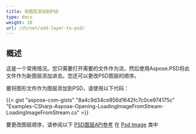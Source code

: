 ```yaml
---
title: 将图层添加到PSD
type: docs
weight: 10
url: /zh/net/add-layer-to-psd/
---
```


## **概述**
这是一个常用情况。您只需要打开需要的文件作为流，然后使用Aspose.PSD将此文件作为新图层添加进去。您还可以更改PSD图层的顺序。


要将图形文件作为图层添加到PSD，请使用以下代码：

{{< gist "aspose-com-gists" "8a4c9d34ce856d1642fc7c0ce974175c" "Examples-CSharp-Aspose-Opening-LoadingImageFromStream-LoadingImageFromStream.cs" >}}


要更改图层顺序，请参阅以下 [PSD图层API参考](https://reference.aspose.com/psd/net/aspose.psd.fileformats.psd/psdimage/properties/layers) 在 [Psd Image](https://reference.aspose.com/psd/net/aspose.psd.fileformats.psd/psdimage) 类中
